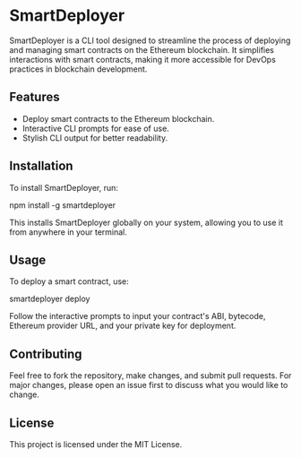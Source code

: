# SmartDeployer

SmartDeployer is a CLI tool designed to streamline the process of deploying and managing smart contracts on the Ethereum blockchain. It simplifies interactions with smart contracts, making it more accessible for DevOps practices in blockchain development.

## Features

- Deploy smart contracts to the Ethereum blockchain.
- Interactive CLI prompts for ease of use.
- Stylish CLI output for better readability.

## Installation

To install SmartDeployer, run:

npm install -g smartdeployer

This installs SmartDeployer globally on your system, allowing you to use it from anywhere in your terminal.

## Usage

To deploy a smart contract, use:

smartdeployer deploy

Follow the interactive prompts to input your contract's ABI, bytecode, Ethereum provider URL, and your private key for deployment.

## Contributing

Feel free to fork the repository, make changes, and submit pull requests. For major changes, please open an issue first to discuss what you would like to change.

## License

This project is licensed under the MIT License.